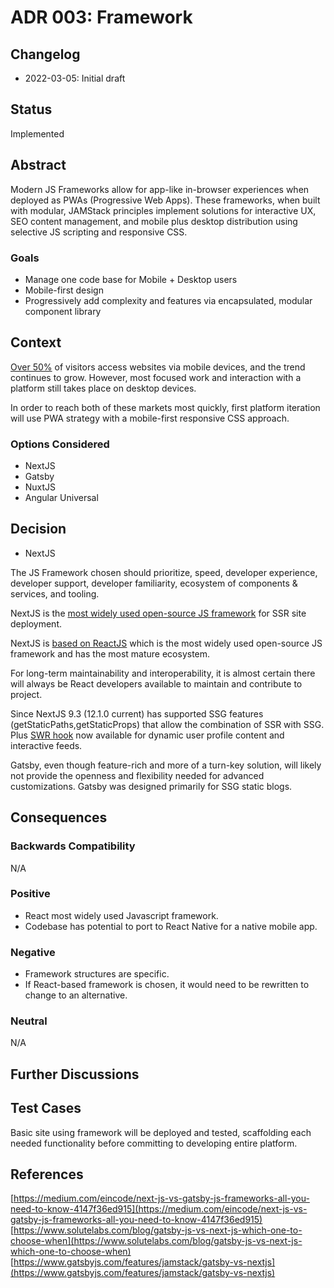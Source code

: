 # ADR 003: Framework

## Changelog
* 2022-03-05: Initial draft

## Status
Implemented

## Abstract
Modern JS Frameworks allow for app-like in-browser experiences when deployed as PWAs (Progressive Web Apps). These frameworks, when built with modular, JAMStack principles implement solutions for interactive UX, SEO content management, and mobile plus desktop distribution using selective JS scripting and responsive CSS.

### Goals
* Manage one code base for Mobile + Desktop users
* Mobile-first design
* Progressively add complexity and features via encapsulated, modular component library

## Context
[Over 50%](https://www.statista.com/statistics/277125/share-of-website-traffic-coming-from-mobile-devices/) of visitors access websites via mobile devices, and the trend continues to grow. However, most focused work and interaction with a platform still takes place on desktop devices. 

In order to reach both of these markets most quickly, first platform iteration will use PWA strategy with a mobile-first responsive CSS approach.

### Options Considered
* NextJS
* Gatsby
* NuxtJS
* Angular Universal

## Decision
* NextJS

The JS Framework chosen should prioritize, speed, developer experience, developer support, developer familiarity, ecosystem of components & services, and tooling.

NextJS is the [most widely used open-source JS framework](https://www.npmtrends.com/angular-universal-express-vs-gatsby-vs-next-vs-nuxt) for SSR site deployment.

NextJS is [based on ReactJS](https://www.npmtrends.com/@angular/core-vs-react-vs-vue) which is the most widely used open-source JS framework and has the most mature ecosystem. 

For long-term maintainability and interoperability, it is almost certain there will always be React developers available to maintain and contribute to project.

Since NextJS 9.3 (12.1.0 current) has supported SSG features (getStaticPaths,getStaticProps) that allow the combination of SSR with SSG. Plus [SWR hook](https://swr.vercel.app/) now available for dynamic user profile content and interactive feeds.

Gatsby, even though feature-rich and more of a turn-key solution, will likely not provide the openness and flexibility needed for advanced customizations. Gatsby was designed primarily for SSG static blogs.

## Consequences

### Backwards Compatibility
N/A

### Positive
* React most widely used Javascript framework. 
* Codebase has potential to port to React Native for a native mobile app.

### Negative
* Framework structures are specific. 
* If React-based framework is chosen, it would need to be rewritten to change to an alternative.

### Neutral
N/A

## Further Discussions

## Test Cases
Basic site using framework will be deployed and tested, scaffolding each needed functionality before committing to developing entire platform.

## References
[https://medium.com/eincode/next-js-vs-gatsby-js-frameworks-all-you-need-to-know-4147f36ed915](https://medium.com/eincode/next-js-vs-gatsby-js-frameworks-all-you-need-to-know-4147f36ed915)
[https://www.solutelabs.com/blog/gatsby-js-vs-next-js-which-one-to-choose-when](https://www.solutelabs.com/blog/gatsby-js-vs-next-js-which-one-to-choose-when)
[https://www.gatsbyjs.com/features/jamstack/gatsby-vs-nextjs](https://www.gatsbyjs.com/features/jamstack/gatsby-vs-nextjs)
